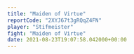 ```yaml
---
title: "Maiden of Virtue"
reportCode: "2XYJ67t3gRQqZ4FN"
player: "Stifmeister"
fight: "Maiden of Virtue"
date: 2021-08-23T19:07:58.042000+00:00
---
```

